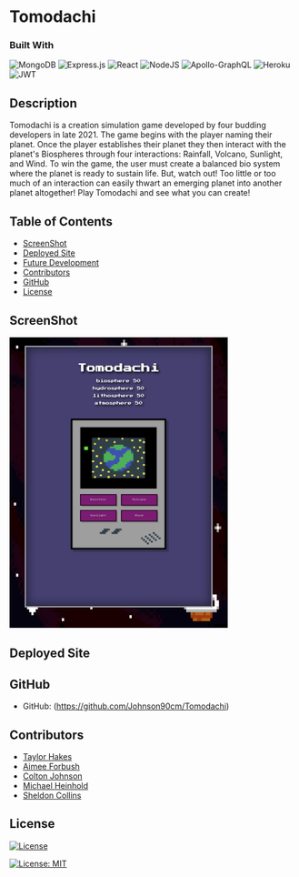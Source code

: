 # Tomodachi

### Built With
 ![MongoDB](https://img.shields.io/badge/MongoDB-%234ea94b.svg?style=for-the-badge&logo=mongodb&logoColor=white) 
 ![Express.js](https://img.shields.io/badge/express.js-%23404d59.svg?style=for-the-badge&logo=express&logoColor=%2361DAFB)
 ![React](https://img.shields.io/badge/React-20232A?style=for-the-badge&logo=react&logoColor=61DAFB)
 ![NodeJS](https://img.shields.io/badge/node.js-6DA55F?style=for-the-badge&logo=node.js&logoColor=white) 
 ![Apollo-GraphQL](https://img.shields.io/badge/-ApolloGraphQL-311C87?style=for-the-badge&logo=apollo-graphql) 
 ![Heroku](https://img.shields.io/badge/Heroku-430098?style=for-the-badge&logo=heroku&logoColor=white)
 ![JWT](https://img.shields.io/badge/JWT-000000?style=for-the-badge&logo=JSON%20web%20tokens&logoColor=white)
 


## Description
Tomodachi is a creation simulation game developed by four budding developers in late 2021.  The game begins with the player naming their planet.  Once the player establishes their planet they then interact with the planet's Biospheres through four interactions: Rainfall, Volcano, Sunlight, and Wind.  To win the game, the user must create a balanced bio system where the planet is ready to sustain life.  But, watch out! Too little or too much of an interaction can easily thwart an emerging planet into another planet altogether!  Play Tomodachi and see what you can create! 

## Table of Contents
* [ScreenShot](#Screenshot)
* [Deployed Site](#Deployedsite)
* [Future Development](#Futuredevelopment)
* [Contributors](#Contributors)
* [GitHub](#GitHub)
* [License](#License)

## ScreenShot

![Tomodachi](./images/tomodachi.png)

## Deployed Site

## GitHub 
* GitHub: (https://github.com/Johnson90cm/Tomodachi)

## Contributors
* [Taylor Hakes](https://github.com/sadboitay)
* [Aimee Forbush](https://github.com/aeforbush)
* [Colton Johnson](https://github.com/johnson90cm)
* [Michael Heinhold](https://github.com/michaelheinhold)
* [Sheldon Collins](https://github.com/sunrisedad)

## License
[![License](https://img.shields.io/badge/license-#0094F5?style=for-the-badge&logo=MIT&logoColor=white)](./LICENSE)

[![License: MIT](https://img.shields.io/badge/License-MIT-blue.svg)](./LICENSE)


